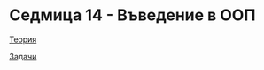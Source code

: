 # Седмица 14 - Въведение в ООП

[Теория](https://github.com/AleksandrinaKovachka/Introduction-to-programming-2021-2022/tree/main/Week14/Theory)

[Задачи](https://github.com/AleksandrinaKovachka/Introduction-to-programming-2021-2022/tree/main/Week14/Tasks)
